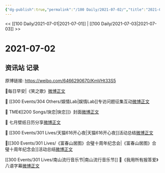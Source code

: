 ```yaml
---
{"dg-publish":true,"permalink":"/100 Daily/2021-07-02/","title":"2021-07-02","created":"2023-04-09T22:13:29.220+08:00","updated":"2023-04-09T22:14:34.684+08:00"}
---
```



<< [[100 Daily/2021-07-01\|2021-07-01]] | [[100 Daily/2021-07-03\|2021-07-03]] >>

# 2021-07-02

## 资讯站 记录

原博链接: https://weibo.com/6466290670/KmVHt33S5

💫每日早安|《笑之歌》[微博正文](https://m.weibo.cn/6466290670/4654430164879007)

💫 [[300 Events/304 Others/娱情Lab\|娱情Lab]]专访问题征集互动[微博正文](https://m.weibo.cn/6466290670/4654553263767929)

💫 TME《[[200 Songs/玦恋\|玦恋]]》封面[微博正文](https://m.weibo.cn/6466290670/4654553942724752)

💫 七月壁纸日历分享[微博正文](https://m.weibo.cn/6466290670/4654629750571543)

💫 [[300 Events/301 Lives/天猫616开心夜\|天猫616开心夜]]活动总结[微博正文](https://m.weibo.cn/6466290670/4654621099033134)

💫[[300 Events/301 Lives/《富春山居图》合璧十周年纪念会\|《富春山居图》合璧十周年纪念会]]活动总结[微博正文](https://m.weibo.cn/6466290670/4654631587680897)

[[300 Events/301 Lives/南山流行音乐节\|南山流行音乐节]]
💫《我用所有报答爱》八语字幕[微博正文](https://m.weibo.cn/6466290670/4654445663620914)
